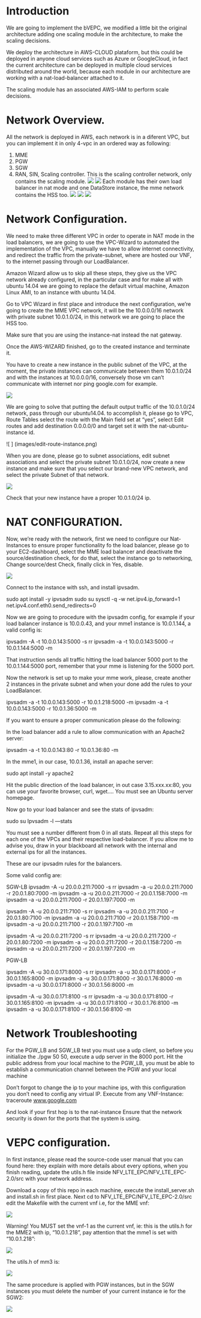 # Introduction

We are going to implement the bVEPC, we modified a little bit the original architecture adding one scaling module in the architecture, to make the scaling decisions.  

We deploy the architecture in AWS-CLOUD plataform, but this could be deployed in anyone cloud services such as Azure or GoogleCloud, in fact the current architecture can be deployed in multiple cloud services distributed around the world, because each module in our architecture are working with a nat-load-balancer attached to it.

The scaling module has an associated AWS-IAM to perform scale decisions. 

# Network Overview.
All the network is deployed in AWS, each network is in a diferent VPC, but you can implement it in only 4-vpc in an ordered way as following:
1. MME
2. PGW
3. SGW
4. RAN, SIN, Scaling controller.
This is the scaling controller network, only contains the scaling module.
![ ](images/main-network.png)
![ ](images/ransink-network.png)
Each module has their own load balancer in nat mode and one DataStore instance, the mme network contains the HSS too.
![ ](images/mme-network.png)
![ ](images/sgw-network.png)
![ ](images/pgw-network.png)

# Network Configuration.
We need to make three different VPC in order to operate in NAT mode in the load balancers, we are going to use the VPC-Wizard to automated the implementation of the VPC, manually we have to allow internet connectivity, and redirect the traffic from the private-subnet, where are hosted our VNF, to the internet passing through our LoadBalancer.

Amazon Wizard allow us to skip all these steps, they give us the VPC network already configured, in the particular case and for make all with ubuntu 14.04 we are going to replace the default virtual machine, Amazon Linux AMI, to an instance with ubuntu 14.04.

Go to VPC Wizard in first place and introduce the next configuration, we’re going to create the MME VPC network, it will be the 10.0.0.0/16 network with private subnet 10.0.1.0/24, in this network we are going to place the HSS too.


Make sure that you are using the instance-nat instead the nat gateway.

Once the AWS-WIZARD finished, go to the created instance and terminate it.

You have to create a new instance in the public subnet of the VPC, at the moment, the private instances can communicate between them 10.0.1.0/24 and with the instances at 10.0.0.0/16, conversely those vm can’t communicate with internet  nor ping google.com for example.

![ ]( images/nat-instance-launch.png)

We are going to solve that putting the default output traffic of the 10.0.1.0/24 network, pass through our ubuntu14.04. to accomplish it, please go to VPC, Route Tables select the route with the Main field set at “yes”, select Edit  routes and add destination 0.0.0.0/0 and target set it with the nat-ubuntu-instance id.

![ ] (images/edit-route-instance.png)


When you are done, please go to subnet associations, edit subnet associations and select the private subnet 10.0.1.0/24, now create a new instance and make sure that you select our brand-new VPC network, and select the private Subnet of that network.
 
![ ]( images/private-instace.png)


Check that your new instance have a proper 10.0.1.0/24 ip.



# NAT CONFIGURATION.

Now, we’re ready with the network, first we need to configure our Nat-Instances to ensure proper functionality fo the load balancer, please go to your EC2-dashboard, select the MME load balancer and deactivate the source/destination check, for do that, select the instance go to networking, Change source/dest Check, finally click in Yes, disable. 

![ ](images/change-source.png)


Connect to the instance with ssh, and install ipvsadm.

sudo apt install -y ipvsadm
sudo su 
sysctl -q -w net.ipv4.ip_forward=1 net.ipv4.conf.eth0.send_redirects=0

Now we are going to procedure with the ipvsadm config, for example if your load balancer instance is 10.0.0.43, and your  mme1 instance is 10.0.1.144, a valid config is: 

ipvsadm -A -t 10.0.0.143:5000 -s rr
ipvsadm -a -t 10.0.0.143:5000 -r 10.0.1.144:5000 -m 


That instruction sends all traffic  hitting  the load balancer 5000 port to the 10.0.1.144:5000 port, remember that your mme is listening for the 5000 port.

Now the network is set up to make your mme work, please, create another 2 instances in the private subnet and when your done add the rules to your LoadBalancer.

ipvsadm -a -t 10.0.0.143:5000 -r 10.0.1.218:5000 -m 
ipvsadm -a -t 10.0.0.143:5000 -r 10.0.1.36:5000 -m 


If you want to ensure a proper communication please do the following:

In the load balancer add a rule to allow communication with an Apache2 server:

ipvsadm -a -t 10.0.0.143:80 -r 10.0.1.36:80 -m 

In the mme1, in our case, 10.0.1.36, install an apache server:

sudo apt install -y apache2


Hit the public direction of the load balancer, in out case 3.15.xxx.xx:80, you can use your favorite browser, curl, wget…. You must see an Ubuntu server homepage.

Now go to your load balancer and see the stats of ipvsadm:

sudo su
Ipvsadm -l —stats

You must see a number different from 0 in all stats.
Repeat all this steps for each one of the VPCs and their respective load-balancer. If you allow me to advise you, draw in your blackboard all network with the internal and external ips for all the instances.  


These are our ipvsadm rules for the balancers.

Some valid config are:

SGW-LB
ipvsadm -A -u 20.0.0.211:7000 -s rr
ipvsadm -a -u 20.0.0.211:7000 -r 20.0.1.80:7000 -m 
ipvsadm -a -u 20.0.0.211:7000 -r 20.0.1.158:7000 -m 
ipvsadm -a -u 20.0.0.211:7000 -r 20.0.1.197:7000 -m 

ipvsadm -A -u 20.0.0.211:7100 -s rr
ipvsadm -a -u 20.0.0.211:7100 -r 20.0.1.80:7100 -m 
ipvsadm -a -u 20.0.0.211:7100 -r 20.0.1.158:7100 -m 
ipvsadm -a -u 20.0.0.211:7100 -r 20.0.1.197:7100 -m 

ipvsadm -A -u 20.0.0.211:7200 -s rr
ipvsadm -a -u 20.0.0.211:7200 -r 20.0.1.80:7200 -m 
ipvsadm -a -u 20.0.0.211:7200 -r 20.0.1.158:7200 -m 
ipvsadm -a -u 20.0.0.211:7200 -r 20.0.1.197:7200 -m 

PGW-LB

ipvsadm -A -u 30.0.0.171:8000 -s rr
ipvsadm -a -u 30.0.0.171:8000 -r 30.0.1.165:8000 -m 
ipvsadm -a -u 30.0.0.171:8000 -r 30.0.1.76:8000 -m 
ipvsadm -a -u 30.0.0.171:8000 -r 30.0.1.56:8000 -m 

ipvsadm -A -u 30.0.0.171:8100 -s rr
ipvsadm -a -u 30.0.0.171:8100 -r 30.0.1.165:8100 -m 
ipvsadm -a -u 30.0.0.171:8100 -r 30.0.1.76:8100 -m 
ipvsadm -a -u 30.0.0.171:8100 -r 30.0.1.56:8100 -m 

# Network Troubleshooting

For the PGW_LB and SGW_LB test you must use a udp client, so before you initialize the ./pgw 50 50, execute a udp server in the 8000 port. Hit the public address from your local machine to the PGW_LB, you must be able to establish a communication channel between the PGW and your local machine

Don’t forgot to change the ip to your machine ips, with this configuration you don’t need to config any virtual IP.
Execute from any VNF-Instance:
traceroute www.google.com

And look if your first hop is to the nat-instance 
Ensure that the network security is down for the ports that the system is using.

# VEPC configuration.

In first instance, please read the source-code  user manual that you can  found here: they explain with more details about every options, when you finish reading, update the utils.h file inside NFV_LTE_EPC/NFV_LTE_EPC-2.0/src with your network address.

Download a copy of this repo in each machine, execute the install_server.sh and install.sh in first place. Next cd to NFV_LTE_EPC/NFV_LTE_EPC-2.0/src edit the Makefile with the current vnf i.e, for the MME vnf: 

![ ](images/vnf-makefile.png)

Warning! You MUST set the vnf-1 as the current vnf, ie: this is the utils.h for the MME2 with ip,  “10.0.1.218”, pay attention that the mme1 is set with  “10.0.1.218”:

![ ](images/utils-instace-config1.png)

The utils.h of mm3 is: 

![ ](images/utils-instace-config2.png)

The same procedure is applied with PGW instances, but in the SGW instances you must delete 
the number of your current instance ie for the SGW2: 

![ ](images/sgw-utils.png)







